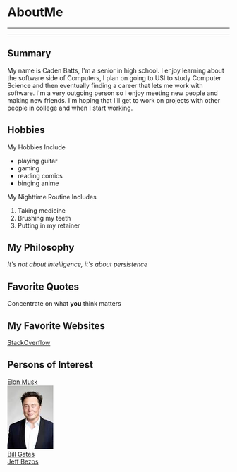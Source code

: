 # AboutMe
---
---
## Summary

My name is Caden Batts, I'm a senior in high school. I enjoy learning about the software side of Computers, I plan on going to USI to study Computer Science and then eventually finding a career that lets me work with software. I'm a very outgoing person so I enjoy meeting new people and making new friends. I'm hoping that I'll get to work on projects with other people in college and when I start working.

[1]: https://en.wikipedia.org/wiki/Elon_Musk
[2]: https://en.wikipedia.org/wiki/Bill_Gates
[3]: https://en.wikipedia.org/wiki/Jeff_Bezos

## Hobbies

My Hobbies Include

- playing guitar
- gaming
- reading comics
- binging anime

My Nighttime Routine Includes

1. Taking medicine
2. Brushing my teeth
3. Putting in my retainer

## My Philosophy

*It's not about intelligence, it's about persistence*

## Favorite Quotes

Concentrate on what **you** think matters

## My Favorite Websites

[StackOverflow](https://stackoverflow.com)

## Persons of Interest

[Elon Musk][1]<br>
<img src="https://github.com/cbatts1228/AboutMe/blob/master/AboutMeImages/Musk.jpg"><br>
[Bill Gates][2]<br>
[Jeff Bezos][3]<br>

